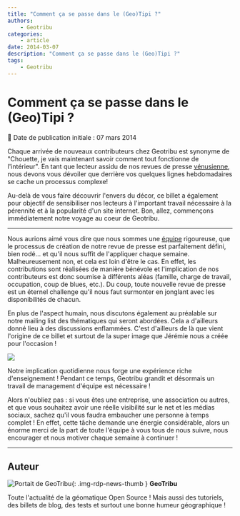 ```yaml
---
title: "Comment ça se passe dans le (Geo)Tipi ?"
authors:
    - Geotribu
categories:
    - article
date: 2014-03-07
description: "Comment ça se passe dans le (Geo)Tipi ?"
tags:
    - Geotribu
---
```


# Comment ça se passe dans le (Geo)Tipi ?

:calendar: Date de publication initiale : 07 mars 2014

Chaque arrivée de nouveaux contributeurs chez Geotribu est synonyme de "Chouette, je vais maintenant savoir comment tout fonctionne de l'intérieur". En tant que lecteur assidu de nos revues de presse [vénusienne](https://fr.wikipedia.org/wiki/Vendredi), nous devons vous dévoiler que derrière vos quelques lignes hebdomadaires se cache un processus complexe!

 Au-delà de vous faire découvrir l'envers du décor, ce billet a également pour objectif de sensibiliser nos lecteurs à l'important travail nécessaire à la pérennité et à la popularité d'un site internet. Bon, allez, commençons immédiatement notre voyage au coeur de Geotribu.

----

Nous aurions aimé vous dire que nous sommes une [équipe](http://www.geotribu.net/node/649) rigoureuse, que le processus de création de notre revue de presse est parfaitement défini, bien rodé... et qu'il nous suffit de l'appliquer chaque semaine. Malheureusement non, et cela est loin d'être le cas. En effet, les contributions sont réalisées de manière bénévole et l'implication de nos contributeurs est donc soumise à différents aléas (famille, charge de travail, occupation, coup de blues, etc.). Du coup, toute nouvelle revue de presse est un éternel challenge qu'il nous faut surmonter en jonglant avec les disponibilités de chacun.

En plus de l'aspect humain, nous discutons également au préalable sur notre mailing list des thématiques qui seront abordées. Cela a d'ailleurs donné lieu à des discussions enflammées. C'est d'ailleurs de là que vient l'origine de ce billet et surtout de la super image que Jérémie nous a créée pour l'occasion !

[![](https://cdn.geotribu.fr/img/articles-blog-rdp/capture-ecran/g3022.png)](http://www.geotribu.net/node/649)

Notre implication quotidienne nous forge une expérience riche d'enseignement ! Pendant ce temps, Geotribu grandit et désormais un travail de management d'équipe est nécessaire !

Alors n'oubliez pas : si vous êtes une entreprise, une association ou autres, et que vous souhaitez avoir une réelle visibilité sur le net et les médias sociaux, sachez qu'il vous faudra embaucher une personne à temps complet ! En effet, cette tâche demande une énergie considérable, alors un énorme merci de la part de toute l'équipe à vous tous de nous suivre, nous encourager et nous motiver chaque semaine à continuer !

----

## Auteur

![Portait de GeoTribu](https://cdn.geotribu.fr/img/internal/charte/geotribu_logo_64x64.png){: .img-rdp-news-thumb }
**GeoTribu**

Toute l'actualité de la géomatique Open Source ! Mais aussi des tutoriels, des billets de blog, des tests et surtout une bonne humeur géographique !
